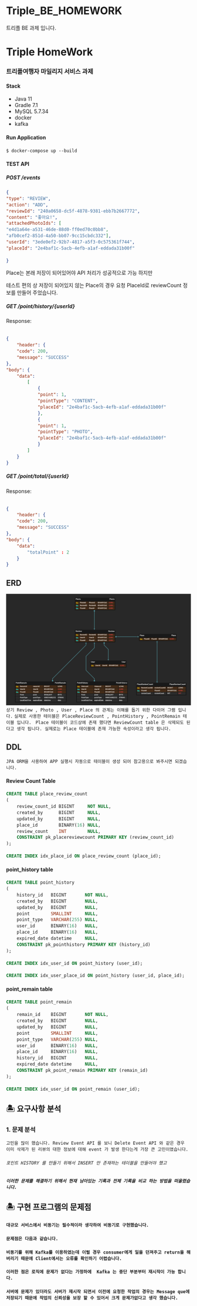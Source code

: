 
# Triple_BE_HOMEWORK
 트리플 BE 과제 입니다. 

# Triple HomeWork
### 트리플여행자 마일리지 서비스 과제

#### Stack
- Java 11
- Gradle 7.1
- MySQL 5.7.34
- docker
- kafka

#### Run Application
` $ docker-compose up --build `

#### TEST API 
##### POST /events
```json
{
"type": "REVIEW",
"action": "ADD",
"reviewId": "240a0658-dc5f-4878-9381-ebb7b2667772",
"content": "좋아요!",
"attachedPhotoIds": [
"e4d1a64e-a531-46de-88d0-ff0ed70c0bb8",
"afb0cef2-851d-4a50-bb07-9cc15cbdc332"],
"userId": "3ede0ef2-92b7-4817-a5f3-0c575361f744",
"placeId": "2e4baf1c-5acb-4efb-a1af-eddada31b00f"

}
```
Place는 본래 저장이 되어있어야 API 처리가 성공적으로 가능 하지만 

테스트 편의 상 저장이 되어있지 않는 Place의 경우 요청 PlaceId로 reviewCount 정보를 만들어 주었습니다. 


##### GET /point/history/{userId} 
Response:
```json

{
    "header": {
    "code": 200,
    "message": "SUCCESS"
},
"body": {
    "data": 
        [
            {
            "point": 1,
            "pointType": "CONTENT",
            "placeId": "2e4baf1c-5acb-4efb-a1af-eddada31b00f"
            },
            {
            "point": 1,
            "pointType": "PHOTO",
            "placeId": "2e4baf1c-5acb-4efb-a1af-eddada31b00f"
            }
        ]
    }
}
```

##### GET /point/total/{userId}
Response:
```json

{
    "header": {
    "code": 200,
    "message": "SUCCESS"
},
"body": {
    "data": 
        "totalPoint" : 2
    }
}
```
## ERD 
![img.png](ERD.png)
`상기 Review , Photo , User , Place 의 관계는 이해를 돕기 위한 다이어 그램 입니다.`
`실제로 사용한 테이블은 PlaceReviewCount , PointHistory , PointRemain 테이블 입니다. `
`Place 테이블이 코드상에 존재 했다면 ReviewCount table 은 삭제되도 된다고 생각 됩니다. 실제로는 Place 테이블에 존재 가능한 속성이라고 생각 됩니다.`

## DDL
`JPA ORM을 사용하여 APP 실행시 자동으로 테이블이 생성 되어 참고용으로 봐주시면 되겠습니다.`
#### Review Count Table 
```sql
CREATE TABLE place_review_count
(
    review_count_id BIGINT     NOT NULL,
    created_by      BIGINT     NULL,
    updated_by      BIGINT     NULL,
    place_id        BINARY(16) NULL,
    review_count    INT        NULL,
    CONSTRAINT pk_placereviewcount PRIMARY KEY (review_count_id)
);

CREATE INDEX idx_place_id ON place_review_count (place_id);
```
#### point_history table
```sql
CREATE TABLE point_history
(
    history_id   BIGINT       NOT NULL,
    created_by   BIGINT       NULL,
    updated_by   BIGINT       NULL,
    point        SMALLINT     NULL,
    point_type   VARCHAR(255) NULL,
    user_id      BINARY(16)   NULL,
    place_id     BINARY(16)   NULL,
    expired_date datetime     NULL,
    CONSTRAINT pk_pointhistory PRIMARY KEY (history_id)
);

CREATE INDEX idx_user_id ON point_history (user_id);

CREATE INDEX idx_user_place_id ON point_history (user_id, place_id);
```
#### point_remain table
```sql
CREATE TABLE point_remain
(
    remain_id    BIGINT       NOT NULL,
    created_by   BIGINT       NULL,
    updated_by   BIGINT       NULL,
    point        SMALLINT     NULL,
    point_type   VARCHAR(255) NULL,
    user_id      BINARY(16)   NULL,
    place_id     BINARY(16)   NULL,
    history_id   BIGINT       NULL,
    expired_date datetime     NULL,
    CONSTRAINT pk_point_remain PRIMARY KEY (remain_id)
);

CREATE INDEX idx_user_id ON point_remain (user_id);
```
## 🏝 요구사항 분석
### 1. 문제 분석
`고민을 많이 했습니다. Review Event API 를 보니 Delete Event API
와 같은 경우 이미 삭제가 된 리뷰의 대한 정보에 대해 event 가 발생 한다는게 가장 큰 고민이였습니다.`
###### `포인트 HISTORY 를 만들기 위해서 INSERT 만 존재하는 테이블을 만들어야 했고`
##### `이러한 문제를 해결하기 위해서 현재 남아있는 기록과 전체 기록을 비교 하는 방법을 떠올렸습니다.`

## 🏝 구현 프로그램의 문제점
#### `대규모 서비스에서 비동기는 필수적이라 생각하여 비동기로 구현했습니다.`
#### `문제점은 다음과 같습니다. `
#### `비동기를 위해 Kafka를 이용하였는데 이럴 경우 consumer에게 일을 던져주고 return을 해 버리기 때문에 Client에서는 오류를 확인하기 어렵습니다.  `
#### `이러한 점은 로직에 문제가 없다는 가정하에  Kafka 는 중단 부분부터 재시작이 가능 합니다. `

#### `서버에 문제가 있더라도 서버가 재시작 되면서 이전에 요청한 작업의 경우는 Message que에 저장되기 때문에 작업의 신뢰성을 보장 할 수 있어서 크게 문제가없다고 생각 했습니다.`







